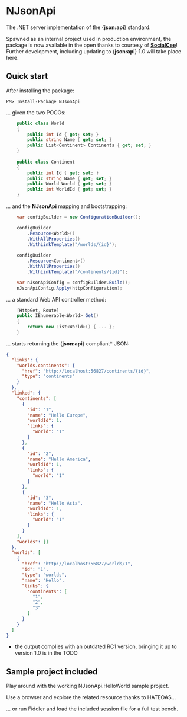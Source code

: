 # NJsonApi
The .NET server implementation of the {**json:api**} standard. 

Spawned as an internal project used in production environment, the package is now available in the open thanks to courtesy of [**SocialCee**](http://socialcee.com)! Further development, including updating to {**json:api**} 1.0 will take place here.
## Quick start
After installing the package:
```
PM> Install-Package NJsonApi
```

... given the two POCOs:
```cs
    public class World
    {
        public int Id { get; set; }
        public string Name { get; set; }
        public List<Continent> Continents { get; set; }
    }
	
	public class Continent
    {
        public int Id { get; set; }
        public string Name { get; set; }
        public World World { get; set; }
        public int WorldId { get; set; }
    }
```

... and the **NJsonApi** mapping and bootstrapping:
```cs
	var configBuilder = new ConfigurationBuilder();

	configBuilder
		.Resource<World>()
		.WithAllProperties()
		.WithLinkTemplate("/worlds/{id}");
		
	configBuilder
		.Resource<Continent>()
		.WithAllProperties()
		.WithLinkTemplate("/continents/{id}");

	var nJsonApiConfig = configBuilder.Build();
	nJsonApiConfig.Apply(httpConfiguration);
```

... a standard Web API controller method:
```cs
	[HttpGet, Route]
	public IEnumerable<World> Get()
	{
		return new List<World>() { ... };
	}
```

... starts returning the {**json:api**} compliant* JSON:
```json
{
  "links": {
    "worlds.continents": {
      "href": "http://localhost:56827/continents/{id}",
      "type": "continents"
    }
  },
  "linked": {
    "continents": [
      {
        "id": "1",
        "name": "Hello Europe",
        "worldId": 1,
        "links": {
          "world": "1"
        }
      },
      {
        "id": "2",
        "name": "Hello America",
        "worldId": 1,
        "links": {
          "world": "1"
        }
      },
      {
        "id": "3",
        "name": "Hello Asia",
        "worldId": 1,
        "links": {
          "world": "1"
        }
      }
    ],
    "worlds": []
  },
  "worlds": [
    {
      "href": "http://localhost:56827/worlds/1",
      "id": "1",
      "type": "worlds",
      "name": "Hello",
      "links": {
        "continents": [
          "1",
          "2",
          "3"
        ]
      }
    }
  ]
}
```

* the output complies with an outdated RC1 version, bringing it up to version 1.0 is in the TODO

## Sample project included
Play around with the working NJsonApi.HelloWorld sample project.

Use a browser and explore the related resource thanks to HATEOAS...

... or run Fiddler and load the included session file for a full test bench.